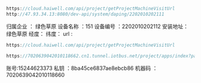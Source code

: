 ```c
https://cloud.haiwell.com/api/project/getProjectMachineVisitUrl
http://47.93.34.13:8080/dev-api/system/daping/2202010202111
```

归属企业 ： 绿色草原
设备名称 ：151
设备编号 ：2202010202112
安装地址： 绿色草原
经度：
纬度：
url :
```c
https://cloud.haiwell.com/api/project/getProjectMachineVisitUrl

https://7020639042010118662.cn1.tunnel.iotbus.net/project/apps/index?passid=701c860061d8bd153b59ad91d96b2e36f4329dbefd063a1b92c6d8609f68a64715d3753d26862fc59016bf87321f2a7b4f9da7c4e89c3478088678cd48b27979da27f6ea80fc3c673b7ae752fb8d737a85ecd7a0e2b1c7354c5099165b58ed94&platform=web
```
账号:15244623373
私钥 ：8ba45ce6837ae8ebcb86
机器码 ：7020639042010118660